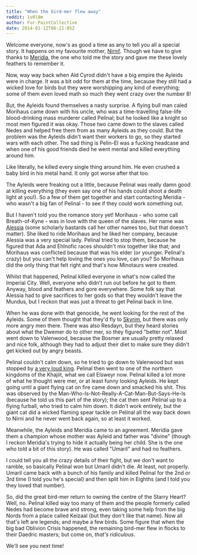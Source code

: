 ```yaml
---
title: "When the bird-mer flew away"
reddit: 1v0l8m
author: Fur-PaintCollective
date: 2014-01-12T06:21:05Z
---
```


Welcome everyone, now's as good a time as any to tell you all a special story. It happens on my favourite mother, [Nirni!](http://mstrctrl.com/wp-content/uploads/2014/01/Gravity-WEB.jpg). Though we have to give thanks to [Meridia](http://mstrctrl.com/wp-content/uploads/2013/12/HEX-I-WEB.jpg), the one who told me the story and gave me these lovely feathers to remember it.

Now, way way back when Ald Cyrod didn't have a big empire the Ayleids were in charge. It was a bit odd for them at the time, because they still had a wicked love for birds but they were worshipping any kind of everything; some of them even loved math so much they went crazy over the number 8!

But, the Ayleids found themselves a nasty surprise. A flying bull man caled Morihaus came down with his uncle, who was a time-travelling false-life blood-drinking mass murderer called Pelinal; but he looked like a knight so most men figured it was okay. Those two came down to the slaves called Nedes and helped free them from as many Ayleids as they could. But the problem was the Ayleids didn't want their workers to go, so they started wars with each other. The sad thing is Pelin-El was a fucking headcase and when one of his good friends died he went mental and killed everything around him.

Like literally, he killed every single thing around him. He even crushed a baby bird in his metal hand. It only got worse after that too.

The Ayleids were freaking out a little, because Pelinal was really damn good at killing everything (they even say one of his hands could shoot a death light at you!). So a few of them get together and start contacting Meridia - who wasn't a big fan of Pelinal - to see if they could work something out.

But I haven't told you the romance story yet! Morihaus - who some call Breath-of-Kyne - was in love with the queen of the slaves. Her name was [Alessia](http://mstrctrl.com/wp-content/uploads/2013/09/Amber-01-e1383722671661.jpg) (some scholarly bastards call her other names too, but that doesn't matter). She liked to ride Morihaus and he liked her company, because Alessia was a very special lady. Pelinal tried to stop them, because he figured that Ada and Ehlnofic races shouldn't mix together like that; and Morihaus was conflicted because that was his elder (or younger. Pelinal's crazy) but you can't help loving the ones you love, can you? So Morihaus did the only thing that felt right and that's how Minotaurs were created.

Whilst that happened, Pelinal killed everyone in what's now called the Imperial City. Well, everyone who didn't run out before he got to them. Anyway, blood and feathers and gore everywhere. Some folk say that Alessia had to give sacrifices to her gods so that they wouldn't leave the Mundus, but I reckon that was just a threat to get Pelinal back in line.

When he was done with that genocide, he went looking for the rest of the Ayleids. Some of them thought that they'd fly to [Skyrim](http://mstrctrl.com/wp-content/uploads/2014/01/Portra-400-WEB.jpg), but there was only more angry men there. There was also Resdayn, but they heard stories about what the Dwemer do to other mer, so they figured "better not". Most went down to Valenwood, because the Bosmer are usually pretty relaxed and nice folk, although they had to adjust their diet to make sure they didn't get kicked out by angry beasts.

Pelinal couldn't calm down, so he tried to go down to Valenwood but was stopped by [a very loud king](http://th05.deviantart.net/fs71/PRE/i/2014/004/8/5/king_eplear_by_lebiro-d70vh00.jpg). Pelinal then went to one of the northern kingdoms of the Khajiit, what we call Elsweyr now. Pelinal killed a lot more of what he thought were mer, or at least funny looking Ayleids. He kept going until a giant flying cat on fire came down and smacked his shit. This was observed by the Man-Who-Is-Not-Really-A-Cat-Man-But-Says-He-Is (because he told us this part of the story); the cat then sent Pelinal up to a flying furball, who tried to calm him down. It didn't work entirely, but the giant cat did a wicked flaming spear tackle on Pelinal all the way back down to Nirni and he never went back again, so at least it worked.

Meanwhile, the Ayleids and Meridia came to an agreement. Meridia gave them a champion whose mother was Ayleid and father was "divine" (though I reckon Meridia's trying to hide it actually being her child. She is the one who told a bit of this story). He was called "Umaril" and had no feathers.

I could tell you all the crazy details of their fight, but we don't want to ramble, so basically Pelinal won but Umaril didn't die. At least, not properly. Umaril came back with a bunch of his family and killed Pelinal for the 2nd or 3rd time (I told you he's special) and then split him in Eighths (and I told you they loved that number).

So, did the great bird-mer return to owning the centre of the Starry Heart? Well, no. Pelinal killed way too many of them and the people formerly called Nedes had become brave and strong, even taking some help from the big Nords from a place called Keizaal (but they don't like that name). Now all that's left are legends; and maybe a few birds. Some figure that when the big bad Oblivion Crisis happened, the remaining bird-mer flew in flocks to their Daedric masters; but come on, *that's ridiculous*.

We'll see you next time!
